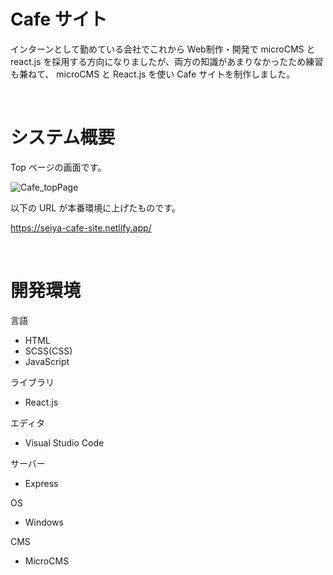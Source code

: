 # Cafe サイト

インターンとして勤めている会社でこれから Web制作・開発で microCMS と react.js を採用する方向になりましたが、両方の知識があまりなかったため練習も兼ねて、 microCMS と React.js を使い Cafe サイトを制作しました。

<br>

# システム概要

Top ページの画面です。

![Cafe_topPage](https://github.com/ookuraseiya/cafe/assets/79490150/0cf09729-1425-4548-b3e5-2c0d181f72cc)

以下の URL が本番環境に上げたものです。

https://seiya-cafe-site.netlify.app/

<br>

# 開発環境

言語

- HTML
- SCSS(CSS)
- JavaScript

ライブラリ

- React.js

エディタ

- Visual Studio Code

サーバー

- Express

OS

- Windows

CMS

- MicroCMS

